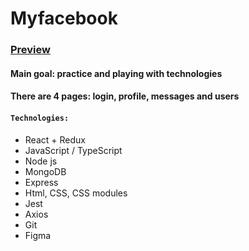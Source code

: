 # Myfacebook
### [Preview](lendmid.github.io/myfacebook)

#### Main goal: practice and playing with technologies 
#### There are 4 pages: login, profile, messages and users

#### `Technologies:`
- React + Redux
- JavaScript / TypeScript
- Node js
- MongoDB
- Express
- Html, CSS, CSS modules
- Jest
- Axios
- Git 
- Figma

